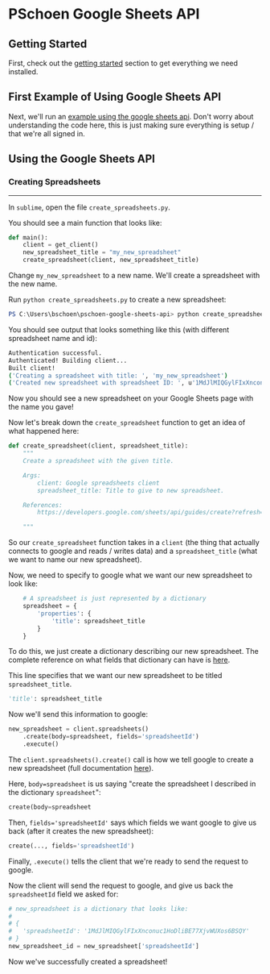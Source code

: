 # PSchoen Google Sheets API

## Getting Started

First, check out the [getting started](docs/getting_started.md) section to get everything we need installed.

## First Example of Using Google Sheets API

Next, we'll run an [example using the google sheets api](docs/first_example.md). Don't worry about understanding the code here, this is just making sure everything is setup / that we're all signed in.

## Using the Google Sheets API

### Creating Spreadsheets
---

In `sublime`, open the file `create_spreadsheets.py`.

You should see a main function that looks like:

```python
def main():
    client = get_client()
    new_spreadsheet_title = "my_new_spreadsheet"
    create_spreadsheet(client, new_spreadsheet_title)
```

Change `my_new_spreadsheet` to a new name. We'll create a spreadsheet with the new name.

Run `python create_spreadsheets.py` to create a new spreadsheet:

```powershell
PS C:\Users\bschoen\pschoen-google-sheets-api> python create_spreadsheets.py
```

You should see output that looks something like this (with different spreadsheet name and id):

```bash
Authentication successful.
Authenticated! Building client...
Built client!
('Creating a spreadsheet with title: ', 'my_new_spreadsheet')
('Created new spreadsheet with spreadsheet ID: ', u'1MdJlMIQGylFIxXnconuc1HoDliBE77XjvWUXos6BSQY')
```

Now you should see a new spreadsheet on your Google Sheets page with the name you gave!

Now let's break down the `create_spreadsheet` function to get an idea of what happened here:

```python
def create_spreadsheet(client, spreadsheet_title):
    """
    Create a spreadsheet with the given title.

    Args:
        client: Google spreadsheets client
        spreadsheet_title: Title to give to new spreadsheet.

    References:
        https://developers.google.com/sheets/api/guides/create?refresh=1

    """
```

So our `create_spreadsheet` function takes in a `client` (the thing that actually connects to google and reads / writes data) and a `spreadsheet_title` (what we want to name our new spreadsheet).

Now, we need to specify to google what we want our new spreadsheet to look like:

```python
    # A spreadsheet is just represented by a dictionary
    spreadsheet = {
        'properties': {
            'title': spreadsheet_title
        }
    }
```

To do this, we just create a dictionary describing our new spreadsheet. The complete reference on what fields that dictionary can have is [here](https://developers.google.com/sheets/api/reference/rest/v4/spreadsheets?refresh=1).

This line specifies that we want our new spreadsheet to be titled `spreadsheet_title`.

```python
'title': spreadsheet_title
```

Now we'll send this information to google:

```python
new_spreadsheet = client.spreadsheets()
    .create(body=spreadsheet, fields='spreadsheetId')
    .execute()
```

The `client.spreadsheets().create()` call is how we tell google to create a new spreadsheet (full documentation [here](https://developers.google.com/sheets/api/reference/rest/v4/spreadsheets/create?refresh=1)).

Here, `body=spreadsheet` is us saying "create the spreadsheet I described in the dictionary `spreadsheet`":

```python
create(body=spreadsheet
```

Then, `fields='spreadsheetId'` says which fields we want google to give us back (after it creates the new spreadsheet):

```python
create(..., fields='spreadsheetId')
```

Finally, `.execute()` tells the client that we're ready to send the request to google.

Now the client will send the request to google, and give us back the `spreadsheetId` field we asked for:

```python
# new_spreadsheet is a dictionary that looks like:
#
# {
#   'spreadsheetId': '1MdJlMIQGylFIxXnconuc1HoDliBE77XjvWUXos6BSQY'
# }
new_spreadsheet_id = new_spreadsheet['spreadsheetId']
```

Now we've successfully created a spreadsheet!
